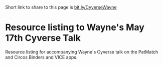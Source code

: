 Short link to share to this page is [bit.ly/CyverseWayne](http://bit.ly/CyverseWayne)

# Resource listing to Wayne's May 17th Cyverse Talk
Resource listing for accompanying Wayne's Cyverse talk on the PatMatch and Circos Binders and VICE apps.
